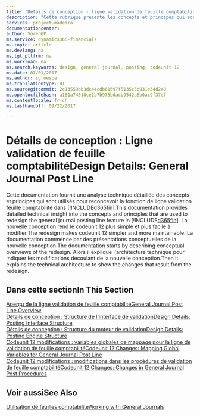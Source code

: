 ```yaml
---
title: "Détails de conception - ligne validation de feuille comptabilité | Microsoft Docs"
description: "Cette rubrique présente les concepts et principes qui sont utilisés pour reconcevoir la fonction de ligne validation feuille comptabilité dans [!INCLUDE[d365fin](includes/d365fin_md.md)]."
services: project-madeira
documentationcenter: 
author: SorenGP
ms.service: dynamics365-financials
ms.topic: article
ms.devlang: na
ms.tgt_pltfrm: na
ms.workload: na
ms.search.keywords: design, general journal, posting, codeunit 12
ms.date: 07/01/2017
ms.author: sgroespe
ms.translationtype: HT
ms.sourcegitcommit: 2c13559bb3dc44cdb61697f5135c5b931e34d2a8
ms.openlocfilehash: a161a74018ce1b7b975bdacb9542a8b0ac9f37df
ms.contentlocale: fr-ch
ms.lasthandoff: 09/22/2017

---
```

# <a name="design-details-general-journal-post-line"></a><span data-ttu-id="81093-103">Détails de conception : Ligne validation de feuille comptabilité</span><span class="sxs-lookup"><span data-stu-id="81093-103">Design Details: General Journal Post Line</span></span>
<span data-ttu-id="81093-104">Cette documentation fournit une analyse technique détaillée des concepts et principes qui sont utilisés pour reconcevoir la fonction de ligne validation feuille comptabilité dans [!INCLUDE[d365fin](includes/d365fin_md.md)].</span><span class="sxs-lookup"><span data-stu-id="81093-104">This documentation provides detailed technical insight into the concepts and principles that are used to redesign the general journal posting line feature in [!INCLUDE[d365fin](includes/d365fin_md.md)].</span></span> <span data-ttu-id="81093-105">La nouvelle conception rend le codeunit 12 plus simple et plus facile à modifier.</span><span class="sxs-lookup"><span data-stu-id="81093-105">The redesign makes codeunit 12 simpler and more maintainable.</span></span> <span data-ttu-id="81093-106">La documentation commence par des présentations conceptuelles de la nouvelle conception.</span><span class="sxs-lookup"><span data-stu-id="81093-106">The documentation starts by describing conceptual overviews of the redesign.</span></span> <span data-ttu-id="81093-107">Alors il explique l'architecture technique pour indiquer les modifications découlant de la nouvelle conception.</span><span class="sxs-lookup"><span data-stu-id="81093-107">Then it explains the technical architecture to show the changes that result from the redesign.</span></span>  

## <a name="in-this-section"></a><span data-ttu-id="81093-108">Dans cette section</span><span class="sxs-lookup"><span data-stu-id="81093-108">In This Section</span></span>  
[<span data-ttu-id="81093-109">Aperçu de la ligne validation de feuille comptabilité</span><span class="sxs-lookup"><span data-stu-id="81093-109">General Journal Post Line Overview</span></span>](design-details-general-journal-post-line-overview.md)  
[<span data-ttu-id="81093-110">Détails de conception : Structure de l'interface de validation</span><span class="sxs-lookup"><span data-stu-id="81093-110">Design Details: Posting Interface Structure</span></span>](design-details-posting-interface-structure.md)  
[<span data-ttu-id="81093-111">Détails de conception : Structure du moteur de validation</span><span class="sxs-lookup"><span data-stu-id="81093-111">Design Details: Posting Engine Structure</span></span>](design-details-posting-engine-structure.md)  
[<span data-ttu-id="81093-112">Codeunit 12 modifications : variables globales de mappage pour la ligne de validation de feuille comptabilité</span><span class="sxs-lookup"><span data-stu-id="81093-112">Codeunit 12 Changes: Mapping Global Variables for General Journal Post Line</span></span>](design-details-codeunit-12-changes-mapping-global-variables-for-general-journal-post-line.md)  
[<span data-ttu-id="81093-113">Codeunit 12 modifications : modifications dans les procédures de validation de feuille comptabilité</span><span class="sxs-lookup"><span data-stu-id="81093-113">Codeunit 12 Changes: Changes in General Journal Post Procedures</span></span>](design-details-codeunit-12-changes-changes-in-general-journal-post-procedures.md)  

## <a name="see-also"></a><span data-ttu-id="81093-114">Voir aussi</span><span class="sxs-lookup"><span data-stu-id="81093-114">See Also</span></span>  
[<span data-ttu-id="81093-115">Utilisation de feuilles comptabilité</span><span class="sxs-lookup"><span data-stu-id="81093-115">Working with General Journals</span></span>](ui-work-general-journals.md)

